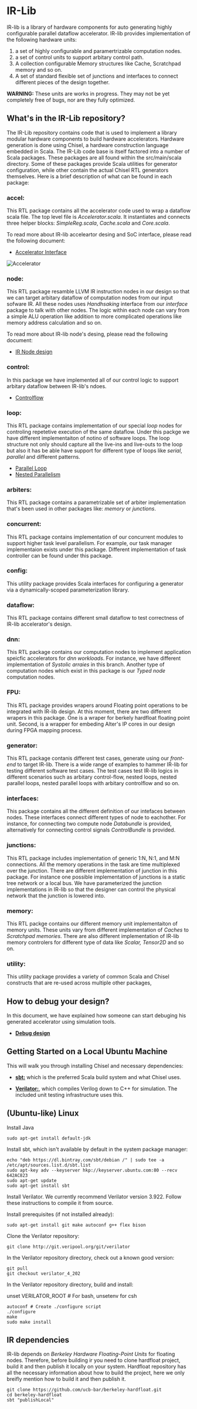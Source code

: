 # IR-Lib

IR-lib is a library of hardware components for auto generating highly configurable parallel dataflow accelerator.
IR-lib provides implementation of the following hardware units:

1. a set of highly configurable and paramertrizable computation nodes.
2. a set of control units to support arbitary control path.
3. A collection configurable Memory structures like Cache, Scratchpad memory and so on.
4. A set of standard flexible set of junctions and interfaces to connect different pieces of the design together.


**WARNING:** These units are works in progress. They may not be yet completely free of bugs, nor are they fully optimized.

## What's in the IR-Lib repository?

The IR-Lib repository contains code that is used to implement a library modular hardware components to build hardware accelerators. Hardware generation is done using Chisel, a hardware construction language embedded in Scala.
The IR-Lib code base is itself factored into a number of Scala packages. These packages are all found within the src/main/scala directory. Some of these packages provide Scala utilities for generator configuration, while other contain the actual Chisel RTL generators themselves. Here is a brief description of what can be found in each package:

### accel:

This RTL package contains all the accelerator code used to wrap a dataflow scala file. The top level file is *Accelerator.scala*. It instantiates and connects three helper blocks: *SimpleReg.scala*, *Cache.scala* and *Core.scala*.

To read more about IR-lib acceleartor desing and SoC interface, please read the following document:

* [Accelerator Interface](./doc/Soc-Interface.md)

![Accelerator](https://www.dropbox.com/s/q600al5gt2yo91i/accelerator-resize.png?raw=1)


### node:

This RTL package resamble LLVM IR instruction nodes in our design so that we can target arbitary dataflow of computation nodes from our input sofware IR. All these nodes uses *Handhsaking* interface from our *interface* package to talk with other nodes. The logic within each node can vary from a simple ALU operation like addition to more complicated operations like memory address calculation and so on.

To read more about IR-lib node's desing, please read the following document:

* [IR Node design](./doc/Node.md)

### control:

In this package we have implemented all of our control logic to support arbitary dataflow between IR-lib's ndoes.

* [Controlflow](./doc/Control-flow.md)


### loop:

This RTL package contains implementation of our special *loop* nodes for controling repetetive execution of the same dataflow. Under this packge we have different implementaiton of notino of software loops. The loop structure not only should capture all the live-ins and live-outs to the loop but also it has be able have support for different type of loops like *serial*, *parallel* and different patterns.

* [Parallel Loop](./doc/Parallel-loop.md)
* [Nested Parallelism](./doc/Nested-loop.md)


### arbiters:

This RTL package contains a parametrizable set of arbiter implementation that's been used in other packages like: *memory* or *junctions*.


### concurrent:

This RTL package contains implementation of our concurrent modules to support higher task level parallelism. For example, our task manager implementaion exists under this package. Different implementation of task controller can be found under this package.


### config:

This utility package provides Scala interfaces for configuring a generator via a dynamically-scoped parameterization library.


### dataflow:

This RTL package contains different small dataflow to test correctness of IR-lib accelerator's design.

### dnn:

This RTL package contains our computation nodes to implement application speicfic accelerators for *dnn workloads*. For instance, we have different implementation of *Systolic arraies* in this branch. Another type of computation nodes which exist in this package is our *Typed node* computation nodes.
### FPU:

This RTL package provides wrapers around Floating point operations to be integrated with IR-lib design. At this moment, there are two different wrapers in this package. One is a wraper for berkely hardfloat floating point unit. Second, is a wrapper for embeding Alter's IP cores in our design during FPGA mapping process.
### generator:

This RTL package contanis different test cases, generate using our *front-end* to target IR-lib. There is a wide range of examples to hammer IR-lib for testing different software test cases. The test cases test IR-lib logics in different scenarios such as arbitary control-flow, nested loops, nested parallel loops, nested parallel loops with arbitary controlflow and so on.

### interfaces:

This package contains all the different definition of our intefaces between nodes. These interfaces connect different types of node to eachother. For instance, for connecting two compute node *Databundle* is provided, alternatively for connecting control signals *ControlBundle* is provided.


### junctions:

This RTL package includes implementation of  generic 1:N, N:1, and M:N connections.
All the memory operations in the task are time multiplexed over the junction. There are different implementation of junction in this package. For instance one possible implementation of junctions is a static tree network or a local bus.
We have parameterized the junction implementations in IR-lib so that the designer can control the physical network that the junction is lowered into.


### memory:

This RTL packge contains our different memory unit implementaiton of memory units. These units vary from different implementation of *Caches* to *Scratchpad memories*. There are also different implementation of IR-lib memory controlers for different type of data like *Scalar, Tensor2D* and so on.


### utility:

This utility package provides a variety of common Scala and Chisel constructs that are re-used across multiple other packages,


## How to debug your design?

In this document, we have explained how someone can start debuging his generated accelerator using simulation tools.

* [**Debug design**](./doc/debugging.md)


## Getting Started on a Local Ubuntu Machine

This will walk you through installing Chisel and necessary dependencies:

* **[sbt:](https://www.scala-sbt.org/)** which is the preferred Scala build system and what Chisel uses.

* **[Verilator:](https://www.veripool.org/wiki/verilator)**, which compiles Verilog down to C++ for simulation. The included unit testing infrastructure uses this.


## (Ubuntu-like) Linux

Install Java

```
sudo apt-get install default-jdk
```

Install sbt, which isn't available by default in the system package manager:

```
echo "deb https://dl.bintray.com/sbt/debian /" | sudo tee -a /etc/apt/sources.list.d/sbt.list
sudo apt-key adv --keyserver hkp://keyserver.ubuntu.com:80 --recv 642AC823
sudo apt-get update
sudo apt-get install sbt
```

Install Verilator. We currently recommend Verilator version 3.922. Follow these instructions to compile it from source.

Install prerequisites (if not installed already):

```
sudo apt-get install git make autoconf g++ flex bison
```

Clone the Verilator repository:

```
git clone http://git.veripool.org/git/verilator
```
In the Verilator repository directory, check out a known good version:

```
git pull
git checkout verilator_4_202
```

In the Verilator repository directory, build and install:

unset VERILATOR_ROOT # For bash, unsetenv for csh
```
autoconf # Create ./configure script
./configure
make
sudo make install
```


## IR dependencies
IR-lib depends on _Berkeley Hardware Floating-Point Units_ for floating nodes. Therefore, before building ir you need to clone hardfloat project, build it and then publish it locally on your system. Hardfloat repository has all the necessary information about how to build the project, here we only breifly mention how to build it and then publish it.

```
git clone https://github.com/ucb-bar/berkeley-hardfloat.git
cd berkeley-hardfloat
sbt "publishLocal"
```
